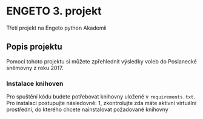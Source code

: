 # ENGETO 3. projekt
Třetí projekt na Engeto python Akademii 

## Popis projektu
Pomocí tohoto projektu si můžete zpřehlednit výsledky voleb do Poslanecké sněmovny z roku 2017.

### Instalace knihoven
Pro spuštění kódu budete potřebovat knihovny uložené v ``` requirements.txt ```. Pro instalaci postupujte následovně: 
1, zkontrolujte zda máte aktivní virtuální prostřední, do kterého chcete nainstalovat požadované knihovny
